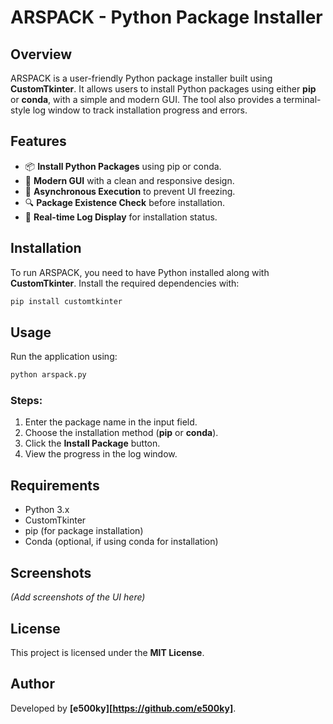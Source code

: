# ARSPACK - Python Package Installer

## Overview
ARSPACK is a user-friendly Python package installer built using **CustomTkinter**. It allows users to install Python packages using either **pip** or **conda**, with a simple and modern GUI. The tool also provides a terminal-style log window to track installation progress and errors.

## Features
- 📦 **Install Python Packages** using pip or conda.
- 🎨 **Modern GUI** with a clean and responsive design.
- 🚀 **Asynchronous Execution** to prevent UI freezing.
- 🔍 **Package Existence Check** before installation.
- 📜 **Real-time Log Display** for installation status.

## Installation
To run ARSPACK, you need to have Python installed along with **CustomTkinter**. Install the required dependencies with:

```bash
pip install customtkinter
```

## Usage
Run the application using:

```bash
python arspack.py
```

### Steps:
1. Enter the package name in the input field.
2. Choose the installation method (**pip** or **conda**).
3. Click the **Install Package** button.
4. View the progress in the log window.

## Requirements
- Python 3.x
- CustomTkinter
- pip (for package installation)
- Conda (optional, if using conda for installation)

## Screenshots
*(Add screenshots of the UI here)*

## License
This project is licensed under the **MIT License**.

## Author
Developed by **[e500ky][https://github.com/e500ky]**.

